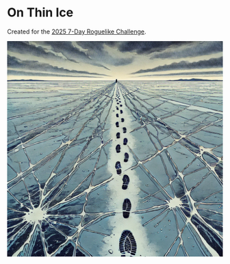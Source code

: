 # On Thin Ice

Created for the [2025 7-Day Roguelike Challenge](https://itch.io/jam/7drl-challenge-2025).

![Walking on thin ice](<images/thinice.jpg>)
